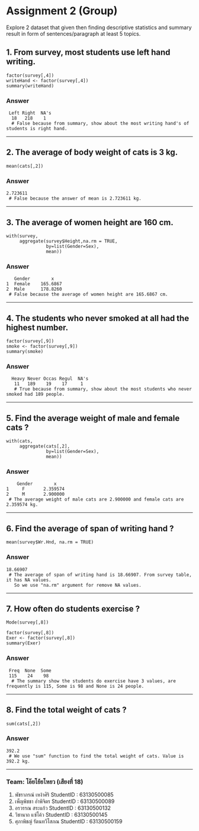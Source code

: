 # Assignment 2 (Group)
Explore 2 dataset that given then finding descriptive statistics and summary result in form of sentences/paragraph at least 5 topics.

## 1. From survey, most students use left hand writing.

```
factor(survey[,4])
writeHand <- factor(survey[,4])
summary(writeHand)
```
### Answer     
```
 Left Right  NA's
  18   218    1
  # False because from summary, show about the most writing hand's of students is right hand.
```
-----------------------------------------------------------------------------------------------------------------------

## 2. The average of body weight of cats is 3 kg.

```
mean(cats[,2])
```
### Answer     
```
2.723611
 # False because the answer of mean is 2.723611 kg.
``` 
-----------------------------------------------------------------------------------------------------------------------

## 3. The average of women height are 160 cm.
```
with(survey,
     aggregate(survey$Height,na.rm = TRUE,
               by=list(Gender=Sex),
               mean))
```
### Answer     
```
   Gender        x
1  Female    165.6867
2  Male      178.8260
 # False because the average of women height are 165.6867 cm.
```
-----------------------------------------------------------------------------------------------------------------------

## 4. The students who never smoked at all had the highest number.
```
factor(survey[,9])
smoke <- factor(survey[,9])
summary(smoke)
```
### Answer
```
  Heavy Never Occas Regul  NA's 
   11   189    19    17     1 
   # True because from summary, show about the most students who never smoked had 189 people.
```
-----------------------------------------------------------------------------------------------------------------------

## 5. Find the average weight of male and female cats ?
```
with(cats,
     aggregate(cats[,2],
               by=list(Gender=Sex),
               mean))
```
### Answer
```
    Gender        x
1     F       2.359574
2     M       2.900000
 # The average weight of male cats are 2.900000 and female cats are 2.359574 kg.
```
-----------------------------------------------------------------------------------------------------------------------
## 6. Find the average of span of writing hand ?
```
mean(survey$Wr.Hnd, na.rm = TRUE)
```
### Answer
```
18.66907
 # The average of span of writing hand is 18.66907. From survey table, it has NA values. 
   So we use "na.rm" argument for remove NA values.
```
-----------------------------------------------------------------------------------------------------------------------
## 7. How often do students exercise ?
```
Mode(survey[,8])

factor(survey[,8])
Exer <- factor(survey[,8])
summary(Exer)
```
### Answer
```
 Freq  None  Some 
 115    24    98 
  # The summary show the students do exercise have 3 values, are frequently is 115, Some is 98 and None is 24 people.
 ```
-----------------------------------------------------------------------------------------------------------------------

## 8. Find the total weight of cats ?
```
sum(cats[,2])
```
### Answer
```
392.2
 # We use "sum" function to find the total weight of cats. Value is 392.2 kg.
```
-----------------------------------------------------------------------------------------------------------------------

### Team: โอ๊ยโย้ยโหยว (เสียงที่ 18)

1. พัชราภรณ์ เหง้าศิริ     StudentID : 63130500085
2. เพ็ญพิชชา อ่ำพิจิตร     StudentID : 63130500089
3. อรวรรณ สระแก้ว      StudentID : 63130500132
4. วิชานาถ แซ่โค้ว       StudentID : 63130500145
5. ศุภาพิชญ์ รัตนทวีโสภณ   StudentID : 63130500159
